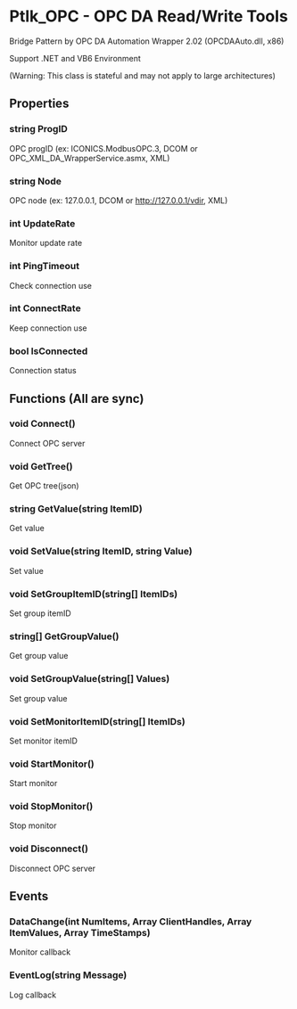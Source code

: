 # Ptlk_OPC - OPC DA Read/Write Tools
Bridge Pattern by OPC DA Automation Wrapper 2.02 (OPCDAAuto.dll, x86)

Support .NET and VB6 Environment

(Warning: This class is stateful and may not apply to large architectures)

## Properties
### string ProgID
OPC progID (ex: ICONICS.ModbusOPC.3, DCOM or OPC_XML_DA_WrapperService.asmx, XML)
### string Node
OPC node (ex: 127.0.0.1, DCOM or http://127.0.0.1/vdir, XML)
### int UpdateRate
Monitor update rate
### int PingTimeout
Check connection use
### int ConnectRate
Keep connection use
### bool IsConnected
Connection status

## Functions (All are sync)
### void Connect()
Connect OPC server
### void GetTree()
Get OPC tree(json)
### string GetValue(string ItemID)
Get value
### void SetValue(string ItemID, string Value)
Set value
### void SetGroupItemID(string[] ItemIDs)
Set group itemID
### string[] GetGroupValue()
Get group value
### void SetGroupValue(string[] Values)
Set group value
### void SetMonitorItemID(string[] ItemIDs)
Set monitor itemID
### void StartMonitor()
Start monitor
### void StopMonitor()
Stop monitor
### void Disconnect()
Disconnect OPC server

## Events
### DataChange(int NumItems, Array ClientHandles, Array ItemValues, Array TimeStamps)
Monitor callback
### EventLog(string Message)
Log callback

